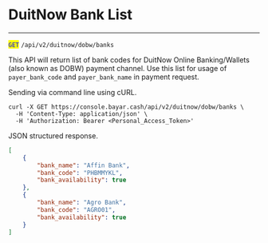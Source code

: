 # DuitNow Bank List

***

<mark style="color:blue;">`GET`</mark> `/api/v2/duitnow/dobw/banks`&#x20;



This API will return list of bank codes for DuitNow Online Banking/Wallets (also known as DOBW) payment channel. Use this list for usage of `payer_bank_code` and `payer_bank_name` in payment request.

Sending via command line using cURL.



```markup
curl -X GET https://console.bayar.cash/api/v2/duitnow/dobw/banks \
  -H 'Content-Type: application/json' \
  -H 'Authorization: Bearer <Personal_Access_Token>'
```



JSON structured response.



```json
[
    {
        "bank_name": "Affin Bank",
        "bank_code": "PHBMMYKL",
        "bank_availability": true
    },
    {
        "bank_name": "Agro Bank",
        "bank_code": "AGRO01",
        "bank_availability": true
    }
]
```

